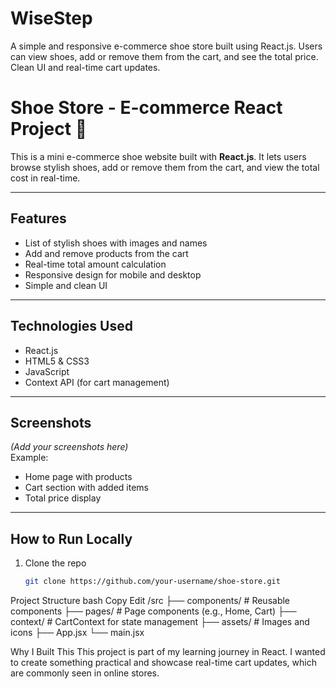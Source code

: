 # WiseStep
A simple and responsive e-commerce shoe store built using React.js. Users can view shoes, add or remove them from the cart, and see the total price. Clean UI and real-time cart updates.

# Shoe Store - E-commerce React Project 👟

This is a mini e-commerce shoe website built with **React.js**. It lets users browse stylish shoes, add or remove them from the cart, and view the total cost in real-time.

---

##  Features

-  List of stylish shoes with images and names
-  Add and remove products from the cart
-  Real-time total amount calculation
-  Responsive design for mobile and desktop
-  Simple and clean UI

---

##  Technologies Used

- React.js
- HTML5 & CSS3
- JavaScript
- Context API (for cart management)

---

##  Screenshots

*(Add your screenshots here)*  
Example:
- Home page with products  
- Cart section with added items  
- Total price display

---

##  How to Run Locally

1. Clone the repo  
   ```bash
   git clone https://github.com/your-username/shoe-store.git

 Project Structure
bash
Copy
Edit
/src
  ├── components/        # Reusable components
  ├── pages/             # Page components (e.g., Home, Cart)
  ├── context/           # CartContext for state management
  ├── assets/            # Images and icons
  ├── App.jsx
  └── main.jsx

   Why I Built This
This project is part of my learning journey in React. I wanted to create something practical and showcase real-time cart updates, which are commonly seen in online stores.
